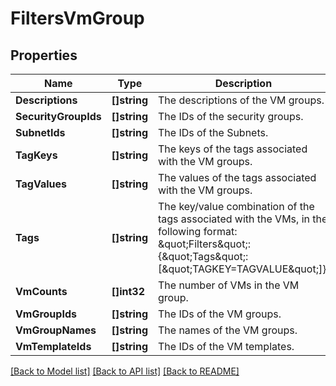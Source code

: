# FiltersVmGroup

## Properties

Name | Type | Description | Notes
------------ | ------------- | ------------- | -------------
**Descriptions** | **[]string** | The descriptions of the VM groups. | [optional] 
**SecurityGroupIds** | **[]string** | The IDs of the security groups. | [optional] 
**SubnetIds** | **[]string** | The IDs of the Subnets. | [optional] 
**TagKeys** | **[]string** | The keys of the tags associated with the VM groups. | [optional] 
**TagValues** | **[]string** | The values of the tags associated with the VM groups. | [optional] 
**Tags** | **[]string** | The key/value combination of the tags associated with the VMs, in the following format: &amp;quot;Filters&amp;quot;:{&amp;quot;Tags&amp;quot;:[&amp;quot;TAGKEY&#x3D;TAGVALUE&amp;quot;]}. | [optional] 
**VmCounts** | **[]int32** | The number of VMs in the VM group. | [optional] 
**VmGroupIds** | **[]string** | The IDs of the VM groups. | [optional] 
**VmGroupNames** | **[]string** | The names of the VM groups. | [optional] 
**VmTemplateIds** | **[]string** | The IDs of the VM templates. | [optional] 

[[Back to Model list]](../README.md#documentation-for-models) [[Back to API list]](../README.md#documentation-for-api-endpoints) [[Back to README]](../README.md)


